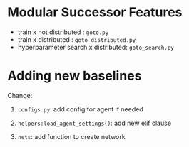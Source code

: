 # Modular Successor Features

- train x not distributed : `goto.py`
- train x distributed : `goto_distributed.py`
- hyperparameter search x distributed: `goto_search.py`


# Adding new baselines

Change:
1. `configs.py`: add config for agent if needed

2. `helpers:load_agent_settings()`: 
    add new elif clause

3. `nets`: add function to create network

